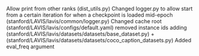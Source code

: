 Allow print from other ranks (dist_utils.py)
Changed logger.py to allow start from a certain iteration for when a checkpoint is loaded mid-epoch (stanford/LAVIS/lavis/common/logger.py)
Changed cache root (stanford/LAVIS/lavis/configs/default.yaml)
removed instance ids adding (stanford/LAVIS/lavis/datasets/datasets/base_dataset.py) + (stanford/LAVIS/lavis/datasets/datasets/coco_caption_datasets.py)
Added eval_freq argument
